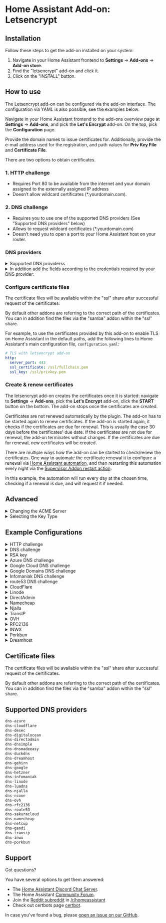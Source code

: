 # Home Assistant Add-on: Letsencrypt

## Installation

Follow these steps to get the add-on installed on your system:

1. Navigate in your Home Assistant frontend to **Settings** -> **Add-ons** -> **Add-on store**.
2. Find the "letsencrypt" add-on and click it.
3. Click on the "INSTALL" button.

## How to use

The Letsencrypt add-on can be configured via the add-on interface.
The configuration via YAML is also possible, see the examples below.

Navigate in your Home Assistant frontend to the add-ons overview page at
**Settings** -> **Add-ons**, and pick the **Let's Encrypt** add-on. On the top,
pick the **Configuration** page.

Provide the domain names to issue certificates for. Additionally, provide the
e-mail address used for the registration, and path values for **Priv Key File**
and **Certificate File**.

There are two options to obtain certificates.

### 1. HTTP challenge

- Requires Port 80 to be available from the internet and your domain assigned to the externally assigned IP address
- Doesn’t allow wildcard certificates (*.yourdomain.com).

### 2. DNS challenge

- Requires you to use one of the supported DNS providers (See "Supported DNS providers" below)
- Allows to request wildcard certificates (*.yourdomain.com)
- Doesn’t need you to open a port to your Home Assistant host on your router.

### DNS providers

<details>
  <summary>Supported DNS providerss</summary>

```txt
dns-azure
dns-cloudflare
dns-desec
dns-digitalocean
dns-directadmin
dns-dnsimple
dns-dnsmadeeasy
dns-duckdns
dns-dreamhost
dns-gehirn
dns-google
dns-hetzner
dns-infomaniak
dns-linode
dns-luadns
dns-njalla
dns-nsone
dns-ovh
dns-rfc2136
dns-route53
dns-sakuracloud
dns-namecheap
dns-netcup
dns-gandi
dns-transip
dns-inwx
dns-porkbun
```
</details>

<details>
  <summary>In addition add the fields according to the credentials required by your DNS provider:</summary>

```yaml
propagation_seconds: 60
azure_config: ''
cloudflare_email: ''
cloudflare_api_key: ''
cloudflare_api_token: ''
desec_token: ''
digitalocean_token: ''
directadmin_url: ''
directadmin_username: ''
directadmin_password: ''
dnsimple_token: ''
dnsmadeeasy_api_key: ''
dnsmadeeasy_secret_key: ''
duckdns_token: ''
google_creds: ''
google_domains_access_token: ''
google_domains_zone: ''
hetzner_api_token: ''
gehirn_api_token: ''
gehirn_api_secret: ''
infomaniak_api_token: ''
linode_key: ''
linode_version: ''
luadns_email: ''
luadns_token: ''
njalla_token: ''
nsone_api_key: ''
ovh_endpoint: ''
ovh_application_key: ''
ovh_application_secret: ''
ovh_consumer_key: ''
rfc2136_server: ''
rfc2136_port: ''
rfc2136_name: ''
rfc2136_secret: ''
rfc2136_algorithm: ''
aws_access_key_id: ''
aws_secret_access_key: ''
sakuracloud_api_token: ''
sakuracloud_api_secret: ''
namecheap_username: ''
namecheap_api_key: ''
netcup_customer_id: ''
netcup_api_key: ''
netcup_api_password: ''
gandi_api_key: ''
gandi_sharing_id: ''
transip_username: ''
transip_api_key: ''
inwx_username: ''
inwx_password: ''
inwx_shared_secret: ''
porkbun_key: ''
porkbun_secret: ''
dreamhost_api_baseurl: ''
dreamhost_api_key: ''
```
</details>

### Configure certificate files

The certificate files will be available within the "ssl" share after successful
request of the certificates.

By default other addons are referring to the correct path of the certificates.
You can in addition find the files via the "samba" addon within the "ssl" share.

For example, to use the certificates provided by this add-on to enable TLS on
Home Assistant in the default paths, add the following lines to Home
Assistant's main configuration file, `configuration.yaml`:

```yaml
# TLS with letsencrypt add-on
http:
  server_port: 443
  ssl_certificate: /ssl/fullchain.pem
  ssl_key: /ssl/privkey.pem
```

### Create & renew certificates

The letsencrypt add-on creates the certificates once it is started: navigate
to **Settings** -> **Add-ons**, pick the **Let's Encrypt** add-on, click the
**START** button on the bottom. The add-on stops once the certificates are
created.

Certificates are not renewed automatically by the plugin. The add-on has to be
started again to renew certificates. If the add-on is started again, it checks
if the certificates are due for renewal. This is usually the case 30 days
before the certificates' due date. If the certificates are not due for renewal,
the add-on terminates without changes. If the certificates are due for renewal,
new certificates will be created.

There are multiple ways how the add-on can be started to check/renew the
certificates. One way to automate the certificate renewal it to configure a
renewal via [Home Assistant automation][haauto], and then restarting this
automation every night via the [Supervisor Addon restart action][supervisorrestart].

[haauto]: https://www.home-assistant.io/docs/automation/editor/
[supervisorrestart]: https://www.home-assistant.io/integrations/hassio/#service-hassioaddon_restart

In this example, the automation will run every day at the chosen time, checking
if a renewal is due, and will request it if needed.

## Advanced

<details>
  <summary>Changing the ACME Server</summary>

By default, The addon uses Let’s Encrypt’s default server at https://acme-v02.api.letsencrypt.org/. You can instruct the addon to use a different ACME server by providing the field `acme_server` with the URL of the server’s ACME directory:

  ```yaml
  acme_server: 'https://my.custom-acme-server.com'
  ```

If your custom ACME server uses a certificate signed by an untrusted certificate authority (CA), you can add the root certificate to the trust store by setting its content as an option:
  ```yaml
  acme_server: 'https://my.custom-acme-server.com'
  acme_root_ca_cert: |
    -----BEGIN CERTIFICATE-----
    MccBfTCCASugAwIBAgIRAPPIPTKNBXkBozsoE46UPZcwCGYIKoZIzj0EAwIwHTEb...kg==
    -----END CERTIFICATE-----
  ```

</details>

<details>

  <summary>Selecting the Key Type</summary>

  By default the RSA key type is used. You can choose to use an ECDSA key instead. 

  ```yaml
  key_type: 'ecdsa'
  ```

  ECDSA keys will be generated using the secp384r1 curve by default.

</details>

## Example Configurations

<details>
  <summary>HTTP challenge</summary>

  ```yaml
  email: your.email@example.com
  domains:
    - home-assistant.io
  certfile: fullchain.pem
  keyfile: privkey.pem
  challenge: http
  dns: {}
  ```

</details>

<details>
  <summary>DNS challenge</summary>

  ```yaml
  email: your.email@example.com
  domains:
    - home-assistant.io
  certfile: fullchain.pem
  keyfile: privkey.pem
  challenge: dns
  dns:
    provider: dns-cloudflare
    cloudflare_email: your.email@example.com
    cloudflare_api_key: 31242lk3j4ljlfdwsjf0
  ```

</details>

<details>
  <summary>RSA key</summary>

  ```yaml
  email: your.email@example.com
  domains:
    - home-assistant.io
  certfile: fullchain.pem
  keyfile: privkey.pem
  keytype: rsa
  challenge: dns
  dns:
    provider: dns-cloudflare
    cloudflare_email: your.email@example.com
    cloudflare_api_key: 31242lk3j4ljlfdwsjf0
  ```

</details>

<details>
  <summary>Azure DNS challenge</summary>

```yaml
email: your.email@example.com
domains:
  - home-assistant.io
certfile: fullchain.pem
keyfile: privkey.pem
challenge: dns
dns:
  provider: dns-azure
  azure_config: azure.txt
```

Please copy your credentials file "azure.txt" into the "share" shared folder
on the Home Assistant host before starting the service. One way is to use the
"Samba" add on to make the folder available via network or SSH Add-on. You
can find information on the required file format in the [documentation][certbot-dns-azure-conf]
for the Certbot Azure plugin.

To use this plugin, [create an Azure Active Directory app registration][aad-appreg]
and service principal; add a client secret; and create a credentials file
using the above directions. Grant the app registration DNS Zone Contributor
on the DNS zone to be used for authentication.

[aad-appreg]: https://docs.microsoft.com/en-us/azure/active-directory/develop/howto-create-service-principal-portal#register-an-application-with-azure-ad-and-create-a-service-principal
[certbot-dns-azure-conf]: https://certbot-dns-azure.readthedocs.io/en/latest/#configuration

</details>

<details>
  <summary>Google Cloud DNS challenge</summary>

  ```yaml
  email: your.email@example.com
  domains:
    - home-assistant.io
  certfile: fullchain.pem
  keyfile: privkey.pem
  challenge: dns
  dns:
    provider: dns-google
    google_creds: google.json
  ```

Please copy your credentials file "google.json" into the "share" shared folder on the Home Assistant host before starting the service.

One way is to use the "Samba" add on to make the folder available via network or SSH Add-on.

The credential file can be created and downloaded when creating the service user within the Google cloud.
You can find additional information regarding the required permissions in the "credentials" section here:

<https://github.com/certbot/certbot/blob/master/certbot-dns-google/certbot_dns_google/__init__.py>

</details>

<details>
  <summary>Google Domains DNS challenge</summary>

  ```yaml
  email: your.email@example.com
  domains:
    - subdomain.home-assistant.io
  certfile: fullchain.pem
  keyfile: privkey.pem
  challenge: dns
  dns:
    provider: dns-google-domains
    google_domains_access_token: XXXX
    google_domains_zone: home-assistant.io
  ```

To obtain the ACME DNS API token follow the instructions here:

<https://support.google.com/domains/answer/7630973#acme_dns>

The optional `google_domains_zone` option specifies the domain name registered with Google Domains.  If not specified, it is guessed based on the public suffix list.

</details>

<details>
  <summary>Infomaniak DNS challenge</summary>

  ```yaml
  email: your.email@example.com
  domains:
    - subdomain.home-assistant.io
  certfile: fullchain.pem
  keyfile: privkey.pem
  challenge: dns
  dns:
    provider: dns-infomaniak
    infomaniak_api_token: XXXXXXXXXXXXXXXXXXXXXXXXXXXXXXXXX
  ```

To obtain the DNS API token follow the instructions here:

<https://manager.infomaniak.com/v3/infomaniak-api>

Choose "Domain" as the scope.

</details>

<details>
  <summary>route53 DNS challenge</summary>

  ```yaml
  email: your.email@example.com
  domains:
    - home-assistant.io
  certfile: fullchain.pem
  keyfile: privkey.pem
  challenge: dns
  dns:
    provider: dns-route53
    aws_access_key_id: 0123456789ABCDEF0123
    aws_secret_access_key: 0123456789abcdef0123456789/abcdef0123456
  ```

For security reasons, don't use your main account's credentials. Instead, add a new [AWS user](https://console.aws.amazon.com/iam/home?#/users) with _Access Type: Programmatic access_ and use that user's access key. Assign a minimum [policy](https://console.aws.amazon.com/iam/home?#/policies$new?step=edit) like the following example. Make sure to replace the Resource ARN in the first statement to your domain's hosted zone ARN or use _*_ for all.

  ```json
  {
      "Version": "2012-10-17",
      "Statement": [
          {
              "Sid": "ChangeSpecificDomainsRecordSet",
              "Effect": "Allow",
              "Action": "route53:ChangeResourceRecordSets",
              "Resource": "arn:aws:route53:::hostedzone/01234567890ABC"
          },
          {
              "Sid": "ListAllHostedZones",
              "Effect": "Allow",
              "Action": "route53:ListHostedZones",
              "Resource": "*"
          },
          {
              "Sid": "ReadChanges",
              "Effect": "Allow",
              "Action": "route53:GetChange",
              "Resource": "arn:aws:route53:::change/*"
          }
      ]
  }
  ```

</details>

<details>
  <summary>CloudFlare</summary>

Previously, Cloudflare’s “Global API Key” was used for authentication, however this key can access the entire Cloudflare API for all domains in your account, meaning it could cause a lot of damage if leaked.

Cloudflare’s newer API Tokens can be restricted to specific domains and operations, and are therefore now the recommended authentication option.
The API Token used for Certbot requires only the `Zone:DNS:Edit` permission for the zone in which you want a certificate.

Example credentials file using restricted API Token (recommended):
  ```yaml
  dns:
    provider: dns-cloudflare
    cloudflare_api_token: 0123456789abcdef0123456789abcdef01234
  ```

Example credentials file using Global API Key (not recommended):
  ```yaml
  dns:
    provider: dns-cloudflare
    cloudflare_email: cloudflare@example.com
    cloudflare_api_key: 0123456789abcdef0123456789abcdef01234
  ```

</details>

<details>
  <summary>Linode</summary>

To use this addon with Linode DNS, first [create a new API/access key](https://www.linode.com/docs/platform/api/getting-started-with-the-linode-api#get-an-access-token), with read/write permissions to DNS; no other permissions are needed. Newly keys will likely use API version '4.' **Important**: single quotes are required around the `linode_version` number; failure to do this will cause a type error (as the addon expects a string, not an integer).

  ```yaml
  email: you@mailprovider.com
  domains:
    - ha.yourdomain.com
  certfile: fullchain.pem
  keyfile: privkey.pem
  challenge: dns
  dns:
    provider: dns-linode
    linode_key: 865c9f462c7d54abc1ad2dbf79c938bc5c55575fdaa097ead2178ee68365ab3e
    linode_version: '4'
  ```

</details>

<details>
  <summary>DirectAdmin</summary>

It is recommended to create a login key in the DirectAdmin control panel to be used as value for directadmin_password.
Instructions on how to create such key can be found at https://help.directadmin.com/item.php?id=523.

Make sure to grant the following permissions:
- `CMD_API_LOGIN_TEST`
- `CMD_API_DNS_CONTROL`
- `CMD_API_SHOW_DOMAINS`

Username and password can also be used in case your DirectAdmin instance has no support for login keys.

Example configuration:
  ```yaml
  email: mail@domain.tld
  domains:
    - your.domain.tld
  certfile: fullchain.pem
  keyfile: privkey.pem
  challenge: dns
  dns:
    propagation_seconds: 60
    provider: dns-directadmin
    directadmin_url: 'https://domain.tld:2222/'
    directadmin_username: da_user
    directadmin_password: da_password_or_key
  ```

</details>

<details>
  <summary>Namecheap</summary>

To use this addon with Namecheap, you must first enable API access on your account. See "Enabling API Access" and "Whitelisting IP" [here](https://www.namecheap.com/support/api/intro/) for details and requirements.

Example configuration:

  ```yaml
  email: your.email@example.com
  domains:
    - ha.yourdomain.com
  certfile: fullchain.pem
  keyfile: privkey.pem
  challenge: dns
  dns:
    provider: dns-namecheap
    namecheap_username: your-namecheap-username
    namecheap_api_key: 0123456789abcdef0123456789abcdef01234567
  ```

</details>

<details>
  <summary>Njalla</summary>

You need to generate an API token inside Settings > API Access or directly at https://njal.la/settings/api/. If you have a static IP-address restrict the access to your IP. I you are not sure, you probably don't have a static IP-address.

Example configuration:

  ```yaml
  email: your.email@example.com
  domains:
    - home-assistant.io
  certfile: fullchain.pem
  keyfile: privkey.pem
  challenge: dns
  dns:
    provider: dns-njalla
    njalla_token: 0123456789abcdef0123456789abcdef01234567
  ```

</details>

<details>
  <summary>TransIP</summary>

You will need to generate an API key from the TransIP Control Panel at https://www.transip.nl/cp/account/api/.

The propagation limit will be automatically raised to 240 seconds.

Example configuration:
  ```yaml
  email: your.email@example.com
  domains:
    - your.domain.tld
  certfile: fullchain.pem
  keyfile: privkey.pem
  challenge: dns
  dns:
    provider: dns-transip
    transip_username: transip-user
    transip_api_key: |
      -----BEGIN PRIVATE KEY-----
      MII..ABCDEFGHIJKLMNOPQRSTUVWXYZ
      AAAAAABCDEFGHIJKLMNOPQRSTUVWXYZ
      -----END PRIVATE KEY-----
  ```

</details>

<details>
  <summary>OVH</summary>

You will need to generate an OVH API Key first at https://eu.api.ovh.com/createToken/ (for Europe) or https://ca.api.ovh.com/createToken/ (for north America).

When creating the API Key, you must ensure that the following rights are granted:
* ``GET /domain/zone/*``
* ``PUT /domain/zone/*``
* ``POST /domain/zone/*``
* ``DELETE /domain/zone/*``

Example configuration
  ```yaml
  email: your.email@example.com
  domains:
    - home-assistant.io
  certfile: fullchain.pem
  keyfile: privkey.pem
  challenge: dns
  dns:
    provider: dns-ovh
    ovh_endpoint: ovh-eu
    ovh_application_key: 0123456789abcdef0123456789abcdef01234
    ovh_application_secret: 0123456789abcdef0123456789abcdef01234
    ovh_consumer_key: 0123456789abcdef0123456789abcdef01234
  ```
Use `ovh_endpoint: ovh-ca` for north America region.

</details>

<details>
  <summary>RFC2136</summary>

You will need to set up a server with RFC2136 (Dynamic Update) support with a TKEY (to authenticate the updates).  How to do this will vary depending on the DNS server software in use.  For Bind9, you first need to first generate an authentication key by running

  ```
  $ tsig-keygen -a hmac-sha512 letsencrypt
  key "letsencrypt" {
	  algorithm hmac-sha512;
  	secret "G/adDW8hh7FDlZq5ZDW3JjpU/I7DzzU1PDvp26DvPQWMLg/LfM2apEOejbfdp5BXu78v/ruWbFvSK5dwYY7bIw==";
  };
  ```

You don't need to publish this; just copy the key data into your named.conf file:
  ```
  
  key "letsencrypt" {
    algorithm hmac-sha512;
    secret "G/adDW8hh7FDlZq5ZDW3JjpU/I7DzzU1PDvp26DvPQWMLg/LfM2apEOejbfdp5BXu78v/ruWbFvSK5dwYY7bIw==";
  };
  
  ```
And ensure you have an update policy in place in the zone that uses this key to enable update of the correct domain (which must match the domain in your yaml configuration):
  ```
  
     update-policy {
        grant letsencrypt name _acme-challenge.home-assistant.io. txt;
     };
  ```

For this provider, you will need to supply all the `rfc2136_*` options. Note that the `rfc2136_port` item is required (there is no default port in the add-on) and, most importantly, the port number must be quoted.  Also, be sure to copy in the key so certbot can authenticate to the DNS server.  Finally, the algorithm should be in all caps.

An example configuration:

  ```yaml
  email: your.email@example.com
  domains:
    - home-assistant.io
  certfile: fullchain.pem
  keyfile: privkey.pem
  challenge: dns
  dns:
    provider: dns-rfc2136
    rfc2136_server: dns-server.dom.ain
    rfc2136_port: '53'
    rfc2136_name: letsencrypt
    rfc2136_secret: "secret-key"
    rfc2136_algorithm: HMAC-SHA512
  ```

</details>

<details>
  <summary>INWX</summary>

Use the user for the dyndns service, not the normal user.
The shared secret is the 2FA code, it must be the same length as the example.
To get this code, you must activate the 2FA or deactivate and reactivate 2FA.
Without 2FA leave the example key.

Example configuration:
  ```yaml
  email: your.email@example.com
  domains:
    - your.domain.tld
  certfile: fullchain.pem
  keyfile: privkey.pem
  challenge: dns
  dns:
    provider: dns-inwx
    inwx_username: user
    inwx_password: password
    inwx_shared_secret: ABCDEFGHIJKLMNOPQRSTUVWXYZ012345
  ```

</details>

<details>
  <summary>Porkbun</summary>

In order to use a domain with this challenge, API access will need enabling on the domain. In order to
do this go to domain management -> select the domain -> details and click the API access toggle.
Then go to the menu in the top right select API access and then create a new api key.
The title does not matter and is not used by certbot, make note of the key and the secret as both are required.

```yaml
email: your.email@example.com
domains:
  - your.domain.tld
certfile: fullchain.pem
keyfile: privkey.pem
challenge: dns
dns:
  provider: dns-porkbun
  porkbun_key: 0123456789abcdef0123456789abcdef01234
  porkbun_secret: 0123456789abcdef0123456789abcdef01234
```
</details>
<details>
  <summary>Dreamhost</summary>

  ```yaml
  email: your.email@example.com
  domains:
    - your.domain.tld
  certfile: fullchain.pem
  keyfile: privkey.pem
  challenge: dns
  dns:
    provider: dns-dreamhost
    dreamhost_baseurl: https://api.dreamhost.com/
    dreamhost_api_key: XXXXXX
  ```
</details>

## Certificate files

The certificate files will be available within the "ssl" share after successful request of the certificates.

By default other addons are referring to the correct path of the certificates.
You can in addition find the files via the "samba" addon within the "ssl" share.

## Supported DNS providers

```txt
dns-azure
dns-cloudflare
dns-desec
dns-digitalocean
dns-directadmin
dns-dnsimple
dns-dnsmadeeasy
dns-duckdns
dns-dreamhost
dns-gehirn
dns-google
dns-hetzner
dns-infomaniak
dns-linode
dns-luadns
dns-njalla
dns-nsone
dns-ovh
dns-rfc2136
dns-route53
dns-sakuracloud
dns-namecheap
dns-netcup
dns-gandi
dns-transip
dns-inwx
dns-porkbun
```

## Support

Got questions?

You have several options to get them answered:

- The [Home Assistant Discord Chat Server][discord].
- The Home Assistant [Community Forum][forum].
- Join the [Reddit subreddit][reddit] in [/r/homeassistant][reddit]
- Check out certbots page [certbot].

In case you've found a bug, please [open an issue on our GitHub][issue].

[discord]: https://discord.gg/c5DvZ4e
[forum]: https://community.home-assistant.io
[issue]: https://github.com/home-assistant/addons/issues
[certbot]: https://certbot.eff.org
[reddit]: https://reddit.com/r/homeassistant

